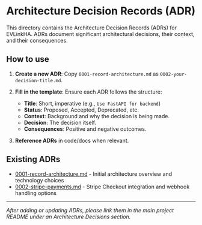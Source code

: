 # Architecture Decision Records (ADR)

This directory contains the Architecture Decision Records (ADRs) for EVLinkHA. ADRs document significant architectural decisions, their context, and their consequences.

## How to use

1. **Create a new ADR**: Copy `0001-record-architecture.md` as `0002-your-decision-title.md`.
2. **Fill in the template**: Ensure each ADR follows the structure:

   * **Title**: Short, imperative (e.g., `Use FastAPI for backend`)
   * **Status**: Proposed, Accepted, Deprecated, etc.
   * **Context**: Background and why the decision is being made.
   * **Decision**: The decision itself.
   * **Consequences**: Positive and negative outcomes.
3. **Reference ADRs** in code/docs when relevant.

## Existing ADRs

* [0001-record-architecture.md](0001-record-architecture.md) - Initial architecture overview and technology choices
* [0002-stripe-payments.md](0002-stripe-payments.md) - Stripe Checkout integration and webhook handling options

---

*After adding or updating ADRs, please link them in the main project README under an Architecture Decisions section.*
